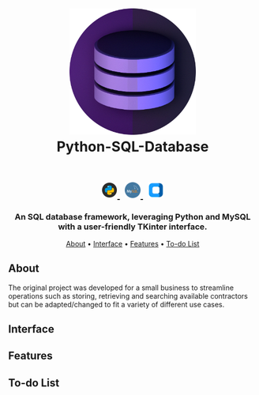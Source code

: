 <h1 align="center">
  <img src="https://github.com/jgardiner1/Python-SQL-Database/blob/main/Images/Project%20Logo.png" alt="Python-SQL-Database Profile" width="256" height="256">
  <br>
  Python-SQL-Database
  <br>
</h1>

<h2 align="center">
  <br>
  <div id="banner">
    <div class="inline-block" align="center">
        <div>
            <a href="https://www.python.org">
                <img src="https://github.com/jgardiner1/Python-SQL-Database/blob/main/Images/Python%20Logo.png" alt="Python Logo" width="32" height="32">
            </a>
          &nbsp;
            <a href="https://www.mysql.com">
                <img src="https://github.com/jgardiner1/Python-SQL-Database/blob/main/Images/MySQL%20Logo.png" alt="MySQL Logo" width="32" height="32">
            </a>
          &nbsp;
            <a href="https://customtkinter.tomschimansky.com">
                <img src="https://github.com/jgardiner1/Python-SQL-Database/blob/main/Images/CustomTkinter_logo_dark%20Cropped.png" alt="Custom TKinter Logo" height="32">
            </a>
        </div>
    </div>
  </div>
</h2>

<h3 align="center">An SQL database framework, leveraging Python and MySQL with a user-friendly TKinter interface.</h3>

<p align="center">
  <a href="#About">About</a>
  •
  <a href="#Interface">Interface</a>
  •
  <a href="#Features">Features</a>
  •
  <a href="#To-do List">To-do List</a>
</p>

## About

The original project was developed for a small business to streamline operations such as storing, retrieving and searching available contractors but can be adapted/changed to fit a variety of different use cases.

## Interface

## Features

## To-do List
